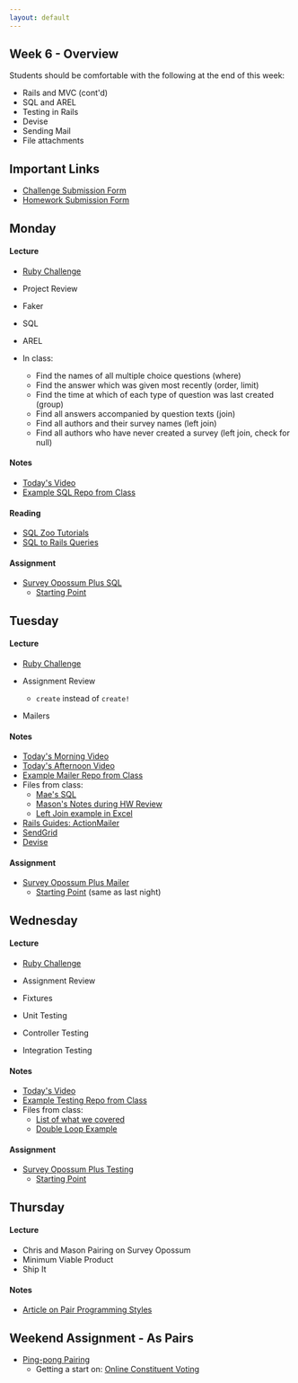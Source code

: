```yaml
---
layout: default
---
```


## Week 6 - Overview

Students should be comfortable with the following at the end of this week:

* Rails and MVC (cont'd)
* SQL and AREL
* Testing in Rails
* Devise
* Sending Mail
* File attachments

## Important Links

* [Challenge Submission Form](http://goo.gl/forms/fpcxQCtEqs)
* [Homework Submission Form](https://docs.google.com/forms/d/1lddv00AYx4z9ugJBYv1v2RG_JuMUpWEYPYjQGdCVdgQ/viewform?c=0&w=1)


## Monday

#### Lecture

* [Ruby Challenge](https://github.com/masonfmatthews/rails_assignments/blob/master/challenges/hash_challenge.rb)
* Project Review

* Faker
* SQL
* AREL

* In class:
  * Find the names of all multiple choice questions (where)
  * Find the answer which was given most recently (order, limit)
  * Find the time at which of each type of question was last created (group)
  * Find all answers accompanied by question texts (join)
  * Find all authors and their survey names (left join)
  * Find all authors who have never created a survey (left join, check for null)

#### Notes

* [Today's Video](https://www.youtube.com/watch?v=xJ7lYvRY_4w)
* [Example SQL Repo from Class](https://github.com/tiyd-rails-2015-01/survey_goat_example)

#### Reading

* [SQL Zoo Tutorials](http://sqlzoo.net/wiki/Main_Page)
* [SQL to Rails Queries](http://guides.rubyonrails.org/v3.2.13/active_record_querying.html)

#### Assignment

* [Survey Opossum Plus SQL](https://github.com/tiyd-rails-2015-01/survey_opossum_plus_sql)
  * [Starting Point](https://github.com/SurveyGoat/survey_goat)


## Tuesday

#### Lecture

* [Ruby Challenge](https://github.com/masonfmatthews/rails_assignments/blob/master/challenges/enumerable_challenge.rb)
* Assignment Review
  * `create` instead of `create!`

* Mailers

#### Notes

* [Today's Morning Video](http://youtu.be/Tds2ZWkmfHU)
* [Today's Afternoon Video](http://youtu.be/3EtcF_Av4YE)
* [Example Mailer Repo from Class](https://github.com/tiyd-rails-2015-01/mailer_example)
* Files from class:
  * [Mae's SQL](w6-2/mae.rb)
  * [Mason's Notes during HW Review](w6-2/sql_example.rb)
  * [Left Join example in Excel](w6-2/left_join.xlsx)
* [Rails Guides: ActionMailer](http://guides.rubyonrails.org/action_mailer_basics.html)
* [SendGrid](https://addons.heroku.com/sendgrid?utm_campaign=category&utm_medium=dashboard&utm_source=addons)
* [Devise](https://github.com/plataformatec/devise)

#### Assignment

* [Survey Opossum Plus Mailer](https://github.com/tiyd-rails-2015-01/survey_opossum_plus_mailer)
  * [Starting Point](https://github.com/SurveyGoat/survey_goat) (same as last night)


## Wednesday

#### Lecture

* [Ruby Challenge](https://github.com/masonfmatthews/rails_assignments/blob/master/challenges/double_loop_challenge.rb)
* Assignment Review

* Fixtures
* Unit Testing
* Controller Testing
* Integration Testing

#### Notes

* [Today's Video](http://youtu.be/_TwDgO0aQ7s)
* [Example Testing Repo from Class](https://github.com/tiyd-rails-2015-01/testing_example)
* Files from class:
  * [List of what we covered](https://github.com/tiyd-rails-2015-01/testing_example/test_types.md)
  * [Double Loop Example](w6-3/double_loop.xlsx)

#### Assignment

* [Survey Opossum Plus Testing](https://github.com/tiyd-rails-2015-01/survey_opossum_plus_testing)
  * [Starting Point](https://github.com/tiyd-rails-2015-01/survey_testing_starting_point)


## Thursday

#### Lecture

* Chris and Mason Pairing on Survey Opossum
* Minimum Viable Product
* Ship It

#### Notes

* [Article on Pair Programming Styles](http://articles.coreyhaines.com/posts/thoughts-on-pair-programming/)


## Weekend Assignment - As Pairs

* [Ping-pong Pairing]()
  * Getting a start on: [Online Constituent Voting](https://github.com/tiyd-rails-2015-01/online_voting)



<!--
Still haven't done:


* [Ruby Challenge](https://github.com/masonfmatthews/rails_assignments/blob/master/challenges/optional_parameters_challenge.rb)
* Assignment Review
* Paperclip ; Amazon S3 ; SimpleForm
* [SimpleForm](https://github.com/plataformatec/simple_form)

* [Other ruby frameworks](https://blog.engineyard.com/2015/life-beyond-rails-brief-look-alternate-web-frameworks-ruby)

* Devise?
* Indices
* Capybara
* Human Learning: Technical Debt
* [Which IDE do Rubyists use?](http://www.sitepoint.com/ides-rubyists-use/?utm_source=rubyweekly&utm_medium=email)

* [Merging Apps and Heroku Deployments](https://github.com/masonfmatthews/rails_assignments/tree/master/assignments/heroku_deployments) - AS PAIRS

* [Student Awards](https://github.com/masonfmatthews/rails_assignments/tree/master/assignments/student_awards)

* [Rails Testing and Coverage](https://github.com/masonfmatthews/rails_assignments/tree/master/assignments/rails_testing_and_coverage)

* https://www.ruby-toolbox.com

* http://mislav.uniqpath.com/poignant-guide/

* Polymorphism?
* Single Table Inheritance?
* "Refactoring"

* scoped associations
<!--
class Item < ActiveRecord::Base
  has_many :orders do
    def for_user(user_id)
      where(user_id: user_id)
    end
  end
end

Item.first.orders.for_user(current_user)

* Coverage (simplecov)
* Exercise: Write a test on your last night's homework and add simplecov

* How to Google
* Rebuilding!  Software development is a "wicked" problem
* Multi-tenancy discussion
* Fixtures
* Class variables - DON'T
* Just saying: you can return objects when true/false is expected
* Trying to change an array in an outer scope inside a called function.
-->
